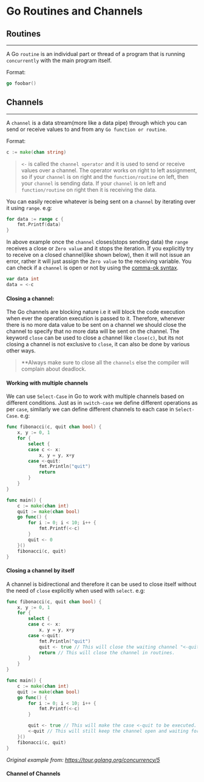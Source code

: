 # Go Routines and Channels

## Routines
---

A Go `routine` is an individual part or thread of a program that is running `concurrently` with the main program itself.

Format:
```go
go foobar()
```

## Channels
---

A `channel` is a data stream(more like a data pipe) through which you can send or receive values to and from any `Go function or routine`.

Format:
```go
c := make(chan string)
```

> `<-` is called the `channel operator` and it is used to send or receive values over a channel. The operator works on right to left assignment, so if your `channel` is on right and the `function/routine` on left, then your `channel` is sending data. If your `channel` is on left and `function/routine` on right then it is receiving the data.

You can easily receive whatever is being sent on a `channel` by iterating over it using `range`. e.g:
```go
for data := range c {
    fmt.Printf(data)
}
```

In above example once the `channel` closes(stops sending data) the `range` receives a close or `Zero value` and it stops the iteration. If you explicitly try to receive on a closed channel(like shown below), then it will not issue an error, rather it will just assign the `Zero value` to the receiving variable. You can check if a `channel` is open or not by using the [comma-ok syntax](./ch05-custom-datatypes.md#comma-ok-format).
```go
var data int
data = <-c
```

#### Closing a channel:

The Go channels are blocking nature i.e it will block the code execution when ever the operation execution is passed to it. Therefore, whenever there is no more data value to be sent on a channel we should close the channel to specify that no more data will be sent on the channel. The keyword `close` can be used to close a channel like `close(c)`, but its not closing a channel is not exclusive to `close`, it can also be done by various other ways.

> **Always make sure to close all the `channels` else the compiler will complain about deadlock.

#### Working with multiple channels

We can use `Select-Case` in Go to work with multiple channels based on different conditions. Just as in `switch-case` we define different operations  as per `case`, similarly we can define different channels to each case in `Select-Case`. e.g:
```go
func fibonacci(c, quit chan bool) {
	x, y := 0, 1
	for {
		select {
		case c <- x:
			x, y = y, x+y
		case <-quit:
			fmt.Println("quit")
			return
		}
	}
}

func main() {
	c := make(chan int)
	quit := make(chan bool)
	go func() {
		for i := 0; i < 10; i++ {
			fmt.Printf(<-c)
		}
		quit <- 0
	}()
	fibonacci(c, quit)
}
```

#### Closing a channel by itself

A channel is bidirectional and therefore it can be used to close itself without the need of `close` explicitly when used with `select`. e.g:

```go
func fibonacci(c, quit chan bool) {
	x, y := 0, 1
	for {
		select {
		case c <- x:
			x, y = y, x+y
		case <-quit:
			fmt.Println("quit")
			quit <- true // This will close the waiting channel "<-quit" in main().
			return // This will close the channel in routines.
		}
	}
}

func main() {
	c := make(chan int)
	quit := make(chan bool)
	go func() {
		for i := 0; i < 10; i++ {
			fmt.Printf(<-c)
		}

		quit <- true // This will make the case <-quit to be executed.
		<-quit // This will still keep the channel open and waiting for values.
	}()
	fibonacci(c, quit)
}
```
_Original example from: https://tour.golang.org/concurrency/5_

#### Channel of Channels